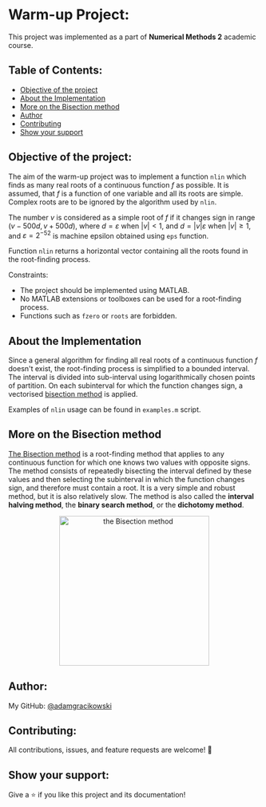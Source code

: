 # Warm-up Project:

This project was implemented as a part of **Numerical Methods 2** academic course.

## Table of Contents:

- [Objective of the project](#objective-of-the-project)
- [About the Implementation](#about-the-implementation)
- [More on the Bisection method](#more-on-the-bisection-method)
- [Author](#author)
- [Contributing](#contributing)
- [Show your support](#show-your-support)

## Objective of the project:

The aim of the warm-up project was to implement a function `nlin` which finds as many real roots of a continuous function $f$ as possible. It is assumed, that $f$ is a function of one variable and all its roots are simple. Complex roots are to be ignored by the algorithm used by `nlin`.

The number $v$ is considered as a simple root of $f$ if it changes sign in range $(v - 500d, v + 500d)$, where $d = \varepsilon$ when $|v| < 1$, and $d = |v|\varepsilon$ when $|v| \geq 1$, and $\varepsilon = 2^{-52}$ is machine epsilon obtained using `eps` function.

Function `nlin` returns a horizontal vector containing all the roots found in the root-finding process.

Constraints:

- The project should be implemented using MATLAB.
- No MATLAB extensions or toolboxes can be used for a root-finding process.
- Functions such as `fzero` or `roots` are forbidden.

## About the Implementation

Since a general algorithm for finding all real roots of a continuous function $f$ doesn't exist, the root-finding process is simplified to a bounded interval. The interval is divided into sub-interval using logarithmically chosen points of partition. On each subinterval for which the function changes sign, a vectorised [bisection method](#more-on-the-bisection-method) is applied.

Examples of `nlin` usage can be found in `examples.m` script.

## More on the Bisection method

[The Bisection method](https://en.wikipedia.org/wiki/Bisection_method) is a root-finding method that applies to any continuous function for which one knows two values with opposite signs. The method consists of repeatedly bisecting the interval defined by these values and then selecting the subinterval in which the function changes sign, and therefore must contain a root. It is a very simple and robust method, but it is also relatively slow. The method is also called the **interval halving method**, the **binary search method**, or the **dichotomy method**.

<p align="center">
<img src="https://upload.wikimedia.org/wikipedia/commons/thumb/8/8c/Bisection_method.svg/800px-Bisection_method.svg.png" alt="the Bisection method" width="300" height="300"/>
</p>

## Author:

My GitHub: [@adamgracikowski](https://github.com/adamgracikowski)

## Contributing:

All contributions, issues, and feature requests are welcome! 🤝

## Show your support:

Give a ⭐️ if you like this project and its documentation!
